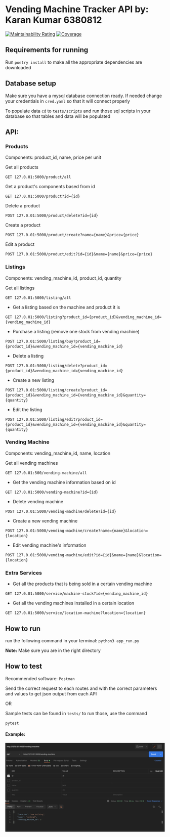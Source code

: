 # Vending Machine Tracker API by: Karan Kumar 6380812

[![Maintainability Rating](https://sonarcloud.io/api/project_badges/measure?project=karank85_vending-machine-tracker&metric=sqale_rating)](https://sonarcloud.io/summary/new_code?id=karank85_vending-machine-tracker)
[![Coverage](https://sonarcloud.io/api/project_badges/measure?project=karank85_vending-machine-tracker&metric=coverage)](https://sonarcloud.io/summary/new_code?id=karank85_vending-machine-tracker)

## Requirements for running

Run `poetry install` to make all the appropriate dependencies are downloaded

## Database setup

Make sure you have a mysql database connection ready. If needed change your credentials
in `cred.yaml` so that it will connect properly

To populate data `cd` to `tests/scripts` and run those sql scripts in your database so that tables and data will be populated

## API:

### Products

Components: product_id, name, price per unit

Get all products

```
GET 127.0.01:5000/product/all
```

Get a product's components based from id <br/>

```
GET 127.0.01:5000/product?id={id}
```

Delete a product

```
POST 127.0.01:5000/product/delete?id={id}
```

Create a product

```
POST 127.0.01:5000/product/create?name={name}&price={price}
```

Edit a product

```
POST 127.0.01:5000/product/edit?id={id}&name={name}&price={price}
```



### Listings

Components: vending_machine_id, product_id, quantity

Get all listings

```
GET 127.0.01:5000/listing/all
```

- Get a listing based on the machine and product it is

```
GET 127.0.01:5000/listing?product_id={product_id}&vending_machine_id={vending_machine_id}
```


- Purchase a listing (remove one stock from vending machine)

```
POST 127.0.01:5000/listing/buy?product_id={product_id}&vending_machine_id={vending_machine_id}
```

- Delete a listing

```
POST 127.0.01:5000/listing/delete?product_id={product_id}&vending_machine_id={vending_machine_id}
```

- Create a new listing

```
POST 127.0.01:5000/listing/create?product_id={product_id}&vending_machine_id={vending_machine_id}&quantity={quantity}
```

- Edit the listing

```
POST 127.0.01:5000/listing/edit?product_id={product_id}&vending_machine_id={vending_machine_id}&quantity={quantity}
```

### Vending Machine

Components: vending_machine_id, name, location

Get all vending machines

```
GET 127.0.01:500/vending-machine/all
```

- Get the vending machine information based on id

```
GET 127.0.01:5000/vending-machine?id={id}
```

- Delete vending machine

```
POST 127.0.01:5000/vending-machine/delete?id={id}
```

- Create a new vending machine

```
POST 127.0.01:5000/vending-machine/create?name={name}&location={location}
```

- Edit vending machine's information

```
POST 127.0.01:5000/vending-machine/edit?id={id}&name={name}&location={location}
```


### Extra Services

- Get all the products that is being sold in a certain vending machine

```
GET 127.0.01:5000/service/machine-stock?id={vending_machine_id}
```

- Get all the vending machines installed in a certain location

```
GET 127.0.01:5000/service/location-machine?location={location}
```

## How to run
run the following command in your terminal: `python3 app_run.py`

<b>Note:</b> Make sure you are in the right directory

## How to test

Recommended software: `Postman`

Send the correct request to each routes and with the correct parameters and values to get json output from each API

OR

Sample tests can be found in `tests/` to run those, use the command
```
pytest
```



#### Example:

![er_diagram](/static/postman.png)
